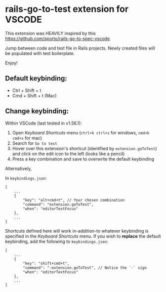 # rails-go-to-test extension for VSCODE

This extension was HEAVILY inspired by this https://github.com/sporto/rails-go-to-spec-vscode.

Jump between code and test file in Rails projects.
Newly created files will be populated with test boilerplate.

Enjoy!

## Default keybinding:

- Ctrl + Shift + t
- Cmd + Shift + t (Mac)

## Change keybinding:

Within VSCode (last tested in v1.56.1):
1. Open _Keyboard Shortcuts_ menu (`ctrl+k ctrl+s` for windows, `cmd+k cmd+s` for mac)
2. Search for `Go to test`
3. Hover over this extension's shortcut (identified by `extension.goToTest`) and click on the edit icon to the left (looks like a pencil)
4. Press a key combination and save to overwrite the default keybinding

Alternatively,

In `keybindings.json`:

```
[
	...
	{
		"key": "alt+cmd+t", // Your chosen combination
		"command": "extension.goToTest",
		"when": "editorTextFocus"
	},
	...
]
```

Shortcuts defined here will work in-addition-to whatever keybinding is specified in the _Keyboard Shortcuts_ menu.
If you wish to **replace** the default keybinding, add the following to `keybindings.json`:

```
[
	...
	{
		"key": "shift+cmd+t",
		"command": "-extension.goToTest", // Notice the `-` sign
		"when": "editorTextFocus"
	},
	...
]
```
